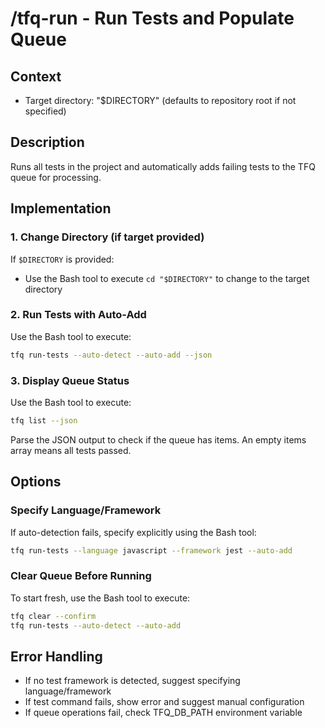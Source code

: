 # /tfq-run - Run Tests and Populate Queue

## Context
- Target directory: "$DIRECTORY" (defaults to repository root if not specified)

## Description
Runs all tests in the project and automatically adds failing tests to the TFQ queue for processing.

## Implementation

### 1. Change Directory (if target provided)
If `$DIRECTORY` is provided:
- Use the Bash tool to execute `cd "$DIRECTORY"` to change to the target directory

### 2. Run Tests with Auto-Add
Use the Bash tool to execute:
```bash
tfq run-tests --auto-detect --auto-add --json
```

### 3. Display Queue Status
Use the Bash tool to execute:
```bash
tfq list --json
```

Parse the JSON output to check if the queue has items. An empty items array means all tests passed.

## Options

### Specify Language/Framework
If auto-detection fails, specify explicitly using the Bash tool:
```bash
tfq run-tests --language javascript --framework jest --auto-add
```

### Clear Queue Before Running
To start fresh, use the Bash tool to execute:
```bash
tfq clear --confirm
tfq run-tests --auto-detect --auto-add
```

## Error Handling

- If no test framework is detected, suggest specifying language/framework
- If test command fails, show error and suggest manual configuration
- If queue operations fail, check TFQ_DB_PATH environment variable